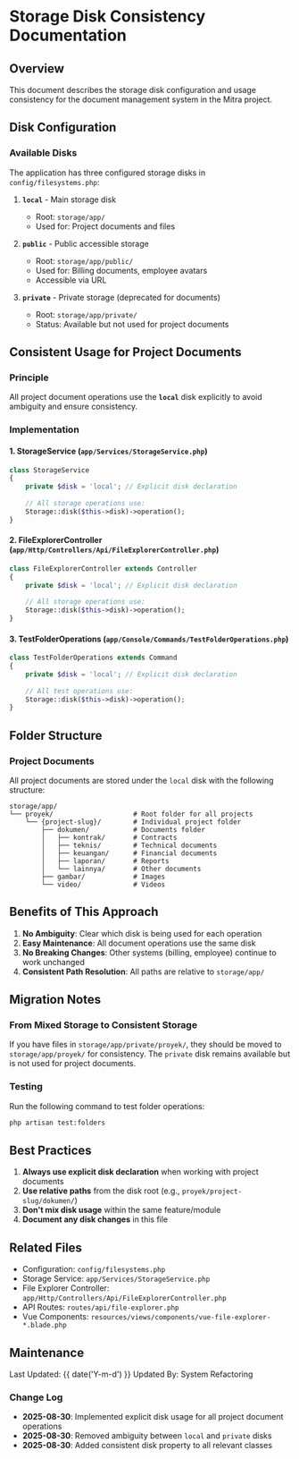 # Storage Disk Consistency Documentation

## Overview
This document describes the storage disk configuration and usage consistency for the document management system in the Mitra project.

## Disk Configuration

### Available Disks
The application has three configured storage disks in `config/filesystems.php`:

1. **`local`** - Main storage disk
   - Root: `storage/app/`
   - Used for: Project documents and files

2. **`public`** - Public accessible storage
   - Root: `storage/app/public/`
   - Used for: Billing documents, employee avatars
   - Accessible via URL

3. **`private`** - Private storage (deprecated for documents)
   - Root: `storage/app/private/`
   - Status: Available but not used for project documents

## Consistent Usage for Project Documents

### Principle
All project document operations use the **`local`** disk explicitly to avoid ambiguity and ensure consistency.

### Implementation

#### 1. StorageService (`app/Services/StorageService.php`)
```php
class StorageService
{
    private $disk = 'local'; // Explicit disk declaration
    
    // All storage operations use:
    Storage::disk($this->disk)->operation();
}
```

#### 2. FileExplorerController (`app/Http/Controllers/Api/FileExplorerController.php`)
```php
class FileExplorerController extends Controller
{
    private $disk = 'local'; // Explicit disk declaration
    
    // All storage operations use:
    Storage::disk($this->disk)->operation();
}
```

#### 3. TestFolderOperations (`app/Console/Commands/TestFolderOperations.php`)
```php
class TestFolderOperations extends Command
{
    private $disk = 'local'; // Explicit disk declaration
    
    // All test operations use:
    Storage::disk($this->disk)->operation();
}
```

## Folder Structure

### Project Documents
All project documents are stored under the `local` disk with the following structure:

```
storage/app/
└── proyek/                    # Root folder for all projects
    └── {project-slug}/        # Individual project folder
        ├── dokumen/           # Documents folder
        │   ├── kontrak/       # Contracts
        │   ├── teknis/        # Technical documents
        │   ├── keuangan/      # Financial documents
        │   ├── laporan/       # Reports
        │   └── lainnya/       # Other documents
        ├── gambar/            # Images
        └── video/             # Videos
```

## Benefits of This Approach

1. **No Ambiguity**: Clear which disk is being used for each operation
2. **Easy Maintenance**: All document operations use the same disk
3. **No Breaking Changes**: Other systems (billing, employee) continue to work unchanged
4. **Consistent Path Resolution**: All paths are relative to `storage/app/`

## Migration Notes

### From Mixed Storage to Consistent Storage
If you have files in `storage/app/private/proyek/`, they should be moved to `storage/app/proyek/` for consistency. The `private` disk remains available but is not used for project documents.

### Testing
Run the following command to test folder operations:
```bash
php artisan test:folders
```

## Best Practices

1. **Always use explicit disk declaration** when working with project documents
2. **Use relative paths** from the disk root (e.g., `proyek/project-slug/dokumen/`)
3. **Don't mix disk usage** within the same feature/module
4. **Document any disk changes** in this file

## Related Files

- Configuration: `config/filesystems.php`
- Storage Service: `app/Services/StorageService.php`
- File Explorer Controller: `app/Http/Controllers/Api/FileExplorerController.php`
- API Routes: `routes/api/file-explorer.php`
- Vue Components: `resources/views/components/vue-file-explorer-*.blade.php`

## Maintenance

Last Updated: {{ date('Y-m-d') }}
Updated By: System Refactoring

### Change Log
- **2025-08-30**: Implemented explicit disk usage for all project document operations
- **2025-08-30**: Removed ambiguity between `local` and `private` disks
- **2025-08-30**: Added consistent disk property to all relevant classes